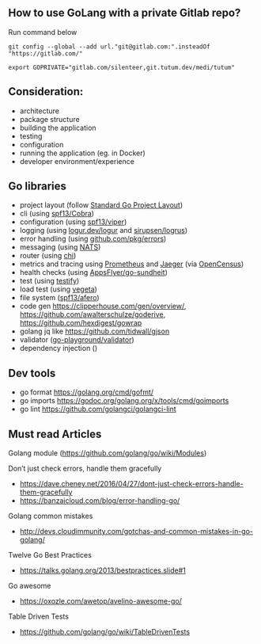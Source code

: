 
## How to use GoLang with a private Gitlab repo? ##
Run command below
~~~~
git config --global --add url."git@gitlab.com:".insteadOf "https://gitlab.com/"

export GOPRIVATE="gitlab.com/silenteer,git.tutum.dev/medi/tutum"
~~~~

 
## Consideration: ##
 
 - architecture
 - package structure
 - building the application
 - testing
 - configuration
 - running the application (eg. in Docker)
 - developer environment/experience
 
 ## Go libraries
 - project layout (follow [Standard Go Project Layout](https://github.com/golang-standards/project-layout))
 - cli (using [spf13/Cobra](https://github.com/spf13/cobra))
 - configuration (using [spf13/viper](https://github.com/spf13/viper))
 - logging (using [logur.dev/logur](https://logur.dev/logur) and [sirupsen/logrus](https://github.com/sirupsen/logrus))
 - error handling (using [github.com/pkg/errors](github.com/pkg/errors))
 - messaging (using [NATS](https://github.com/nats-io))
 - router (using [chi](https://github.com/go-chi/chi))
 - metrics and tracing using [Prometheus](https://prometheus.io/) and [Jaeger](https://www.jaegertracing.io/) (via [OpenCensus](https://opencensus.io/))
 - health checks (using [AppsFlyer/go-sundheit](https://github.com/AppsFlyer/go-sundheit))
 - test (using [testify](https://github.com/stretchr/testify))
 - load test (using [vegeta](https://github.com/tsenart/vegeta))
 - file system ([spf13/afero](https://github.com/spf13/afero)) 
 - code gen  https://clipperhouse.com/gen/overview/, https://github.com/awalterschulze/goderive, https://github.com/hexdigest/gowrap
 - golang jq like https://github.com/tidwall/gjson
 - validator ([go-playground/validator](https://github.com/go-playground/validator))
 - dependency injection ([]()) 

## Dev tools ##
- go format  https://golang.org/cmd/gofmt/
- go imports https://godoc.org/golang.org/x/tools/cmd/goimports
- go lint https://github.com/golangci/golangci-lint

## Must read Articles ##
Golang module (https://github.com/golang/go/wiki/Modules)

Don’t just check errors, handle them gracefully 
 - https://dave.cheney.net/2016/04/27/dont-just-check-errors-handle-them-gracefully
 - https://banzaicloud.com/blog/error-handling-go/
 
Golang common mistakes
  - http://devs.cloudimmunity.com/gotchas-and-common-mistakes-in-go-golang/
  
Twelve Go Best Practices
  - https://talks.golang.org/2013/bestpractices.slide#1

Go awesome
 - https://oxozle.com/awetop/avelino-awesome-go/
 
 Table Driven Tests
- https://github.com/golang/go/wiki/TableDrivenTests